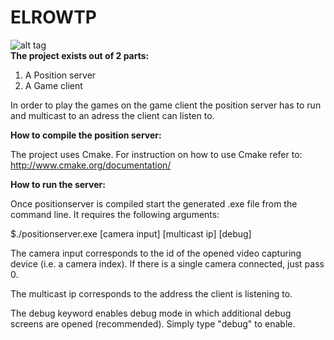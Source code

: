 # ELROWTP
![alt tag](http://sites.usa.gov/wp-content/uploads/2012/11/read-me.jpg)<br />
**The project exists out of 2 parts:**<br />
1. A Position server<br />
2. A Game client

In order to play the games on the game client the position server has to run and multicast to an adress the
client can listen to.

**How to compile the position server:**

The project uses Cmake. For instruction on how to use Cmake refer to:
http://www.cmake.org/documentation/

**How to run the server:**

Once positionserver is compiled start the generated .exe file from the command line.
It requires the following arguments:

$./positionserver.exe [camera input] [multicast ip] [debug]

The camera input corresponds to the id of the opened video capturing device (i.e. a camera index). 
If there is a single camera connected, just pass 0.

The multicast ip corresponds to the address the client is listening to.

The debug keyword enables debug mode in which additional debug screens are opened (recommended). Simply type "debug" to enable.

